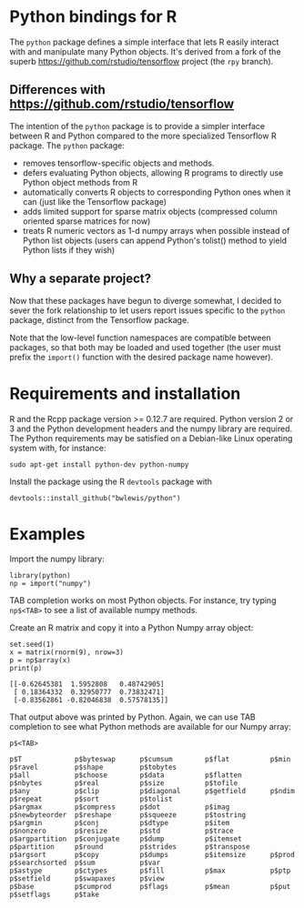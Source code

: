 # Python bindings for R

The `python` package defines a simple interface that lets R easily interact
with and manipulate many Python objects. It's derived from a fork of the superb
https://github.com/rstudio/tensorflow project (the `rpy` branch).

## Differences with https://github.com/rstudio/tensorflow

The intention of the `python` package is to provide a simpler interface between
R and Python compared to the more specialized Tensorflow R package.
The `python` package:

- removes tensorflow-specific objects and methods. 
- defers evaluating Python objects, allowing R programs to directly use Python object methods from R
- automatically converts R objects to corresponding Python ones when it can (just like the Tensorflow package)
- adds limited support for sparse matrix objects (compressed column oriented sparse matrices for now)
- treats R numeric vectors as 1-d numpy arrays when possible instead of Python list objects (users can append Python's tolist() method to yield Python lists if they wish)

## Why a separate project?

Now that these packages have begun to diverge somewhat, I decided to sever the
fork relationship to let users report issues specific to the `python` package,
distinct from the Tensorflow package.

Note that the low-level function namespaces are compatible between packages, so
that both may be loaded and used together (the user must prefix the `import()`
function with the desired package name however).

# Requirements and installation

R and the Rcpp package version >= 0.12.7 are required.  Python version 2 or 3
and the Python development headers and the numpy library are required. The Python
requirements may be satisfied on a Debian-like Linux operating system with,
for instance:
```
sudo apt-get install python-dev python-numpy
```

Install the package using the R `devtools` package with
```{r}
devtools::install_github("bwlewis/python")
```

# Examples

Import the numpy library:
```{r}
library(python)
np = import("numpy")
```
TAB completion works on most Python objects.
For instance, try typing `np$<TAB>` to see a list of available numpy methods.

Create an R matrix and copy it into a Python Numpy array object:
```{r}
set.seed(1)
x = matrix(rnorm(9), nrow=3)
p = np$array(x)
print(p)
```
```
[[-0.62645381  1.5952808   0.48742905]
 [ 0.18364332  0.32950777  0.73832471]
 [-0.83562861 -0.82046838  0.57578135]]
```
That output above was printed by Python. Again, we can use TAB completion to
see what Python methods are available for our Numpy array:
```
p$<TAB>

p$T             p$byteswap      p$cumsum        p$flat          p$min           p$ravel         p$shape         p$tobytes
p$all           p$choose        p$data          p$flatten       p$nbytes        p$real          p$size          p$tofile
p$any           p$clip          p$diagonal      p$getfield      p$ndim          p$repeat        p$sort          p$tolist
p$argmax        p$compress      p$dot           p$imag          p$newbyteorder  p$reshape       p$squeeze       p$tostring
p$argmin        p$conj          p$dtype         p$item          p$nonzero       p$resize        p$std           p$trace
p$argpartition  p$conjugate     p$dump          p$itemset       p$partition     p$round         p$strides       p$transpose
p$argsort       p$copy          p$dumps         p$itemsize      p$prod          p$searchsorted  p$sum           p$var
p$astype        p$ctypes        p$fill          p$max           p$ptp           p$setfield      p$swapaxes      p$view
p$base          p$cumprod       p$flags         p$mean          p$put           p$setflags      p$take
```
